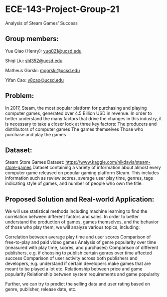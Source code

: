 # ECE-143-Project-Group-21
Analysis of Steam Games’ Success

## Group members:
Yue Qiao (Henry): yuq021@ucsd.edu

Shiqi Liu: shl352@ucsd.edu

Matheus Gorski: mgorski@ucsd.edu

Yifan Cao: y8cao@ucsd.edu

## Problem:

In 2017, Steam, the most popular platform for purchasing and playing computer games, generated over 4.5 Billion USD in revenue. In order to better understand the many factors that drive the changes in this industry, it is necessary to take a closer look at three key factors:
The producers and distributors of computer games
The games themselves
Those who purchase and play the games

## Dataset:

Steam Store Games Dataset: https://www.kaggle.com/nikdavis/steam-store-games
Dataset containing a variety of information about almost every computer game released on popular gaming platform Steam. This includes information such as review scores, average user play time, genres, tags indicating style of games, and number of people who own the title.

## Proposed Solution and Real-world Application: 

We will use statistical methods including machine learning to find the correlation between different factors and sales. In order to better understand the production of games, games themselves, and the behavior of those who play them, we will analyze various topics, including:

Correlation between average play time and user scores
Comparison of free-to-play and paid video games
Analysis of genre popularity over time (measured with play time, scores, and purchases)
Comparison of different publishers, e.g. if choosing to publish certain genres over time affected success
Comparison of user activity across both publishers and developers, e.g. understand if certain developers make games that are meant to be played a lot etc.
Relationship between price and game popularity
Relationship between system requirements and game popularity

Further, we can try to predict the selling data and user rating based on genre, publisher, release date, etc.

